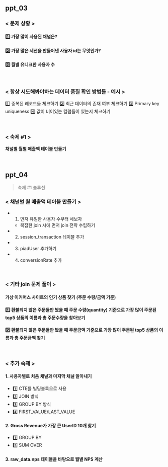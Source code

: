 ## ppt_03

### < 문제 상황 >
#### 1️⃣ 가장 많이 사용된 채널은?
#### 2️⃣ 가장 많은 세션을 만들어낸 사용자 id는 무엇인가?
#### 3️⃣ 월별 유니크한 사용자 수

<br>

### < 항상 시도해봐야하는 데이터 품질 확인 방법들 - 예시 >
1️⃣ 중복된 레코드들 체크하기
2️⃣ 최근 데이터의 존재 여부 체크하기
3️⃣ Primary key uniqueness
4️⃣ 값이 비어있는 컬럼들이 있는지 체크하기

<br>

### < 숙제 #1 >
**채널별 월별 매출액 테이블 만들기**


<br>

## ppt_04 
> 숙제 #1 솔루션

### < 채널별 월 매출액 테이블 만들기 >
- 1. 먼저 유일한 사용자 수부터 세보자
  - 복잡한 join 시에 먼저 join 전략 수립하기
- 2. session_transaction 테이블 추가 
- 3. piadUser 추가하기
- 4. conversionRate 추가

<br>

### < 기타 join 문제 풀이 >
#### 가상 이커머스 사이트의 인기 상품 찾기 (주문 수량/금액 기준)
#### 1️⃣ 환불되지 않은 주문들만 봤을 때 주문 수량(quantity) 기준으로 가장 많이 주문된 top5 상품의 이름과 총 주문수량을 찾아보기
#### 2️⃣ 환불되지 않은 주문들만 봤을 때 주문금액 기준으로 가장 많이 주문된 top5 상품의 이름과 총 주문금액 찾기

<br>

### < 추가 숙제 >
#### 1️. 사용자별로 처음 채널과 마지막 채널 알아내기
- 1️⃣ CTE를 빌딩블록으로 사용
- 2️⃣ JOIN 방식
- 3️⃣ GROUP BY 방식
- 4️⃣ FIRST_VALUE/LAST_VALUE 

#### 2️. Gross Revenue가 가장 큰 UserID 10개 찾기
- 1️⃣ GROUP BY
- 2️⃣ SUM OVER

#### 3️. raw_data.nps 테이블을 바탕으로 월별 NPS 계산


